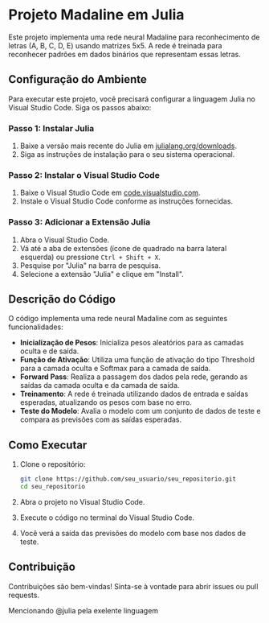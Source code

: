 # Projeto Madaline em Julia

Este projeto implementa uma rede neural Madaline para reconhecimento de letras (A, B, C, D, E) usando matrizes 5x5. A rede é treinada para reconhecer padrões em dados binários que representam essas letras.

## Configuração do Ambiente

Para executar este projeto, você precisará configurar a linguagem Julia no Visual Studio Code. Siga os passos abaixo:

### Passo 1: Instalar Julia

1. Baixe a versão mais recente do Julia em [julialang.org/downloads](https://julialang.org/downloads/).
2. Siga as instruções de instalação para o seu sistema operacional.

### Passo 2: Instalar o Visual Studio Code

1. Baixe o Visual Studio Code em [code.visualstudio.com](https://code.visualstudio.com/).
2. Instale o Visual Studio Code conforme as instruções fornecidas.

### Passo 3: Adicionar a Extensão Julia

1. Abra o Visual Studio Code.
2. Vá até a aba de extensões (ícone de quadrado na barra lateral esquerda) ou pressione `Ctrl + Shift + X`.
3. Pesquise por "Julia" na barra de pesquisa.
4. Selecione a extensão "Julia" e clique em "Install".

## Descrição do Código

O código implementa uma rede neural Madaline com as seguintes funcionalidades:

- **Inicialização de Pesos**: Inicializa pesos aleatórios para as camadas oculta e de saída.
- **Função de Ativação**: Utiliza uma função de ativação do tipo Threshold para a camada oculta e Softmax para a camada de saída.
- **Forward Pass**: Realiza a passagem dos dados pela rede, gerando as saídas da camada oculta e da camada de saída.
- **Treinamento**: A rede é treinada utilizando dados de entrada e saídas esperadas, atualizando os pesos com base no erro.
- **Teste do Modelo**: Avalia o modelo com um conjunto de dados de teste e compara as previsões com as saídas esperadas.

## Como Executar

1. Clone o repositório:
   ```bash
   git clone https://github.com/seu_usuario/seu_repositorio.git
   cd seu_repositorio
   
2. Abra o projeto no Visual Studio Code.

3. Execute o código no terminal do Visual Studio Code.

4. Você verá a saída das previsões do modelo com base nos dados de teste.

## Contribuição
Contribuições são bem-vindas! Sinta-se à vontade para abrir issues ou pull requests.

Mencionando @julia pela exelente linguagem
